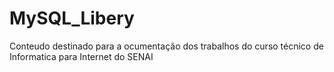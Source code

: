 # MySQL_Libery
Conteudo destinado para a ocumentação dos trabalhos do curso técnico de Informatica para Internet do SENAI
